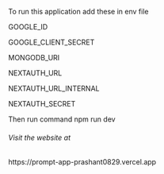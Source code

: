 To run this application add these in env file

<p>GOOGLE_ID</p>
<p>GOOGLE_CLIENT_SECRET</p>
<p>MONGODB_URI</p>
<p>NEXTAUTH_URL</p>
<p>NEXTAUTH_URL_INTERNAL</p>
<p>NEXTAUTH_SECRET</p>


Then run command
npm run dev

<h6>Visit the website at</h6>
https://prompt-app-prashant0829.vercel.app

